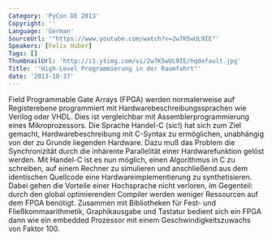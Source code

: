 ```yaml
---
Category: 'PyCon DE 2013'
Copyright: ''
Language: 'German'
SourceUrl: '"https://www.youtube.com/watch?v=2w7K5wUL9IE"'
Speakers: [Felix Huber]
Tags: []
ThumbnailUrl: 'http://i1.ytimg.com/vi/2w7K5wUL9IE/hqdefault.jpg'
Title: '"High-Level Programmierung in der Raumfahrt"'
date: '2013-10-17'
---
```

Field Programmable Gate Arrays (FPGA) werden normalerweise auf Registerebene programmiert mit Hardwarebeschreibungssprachen wie Verilog oder VHDL. Dies ist vergleichbar mit Assemblerprogrammierung eines Mikroprozessors. Die Sprache Handel-C (sic!) hat sich zum Ziel gemacht, Hardwarebeschreibung mit C-Syntax zu ermöglichen, unabhängig von der zu Grunde liegenden Hardware. Dazu muß das Problem die Synchronizität durch die inhärente Parallelität einer Hardwarefunktion gelöst werden. Mit Handel-C ist es nun möglich, einen Algorithmus in C zu schreiben, auf einem Rechner zu simulieren und anschließend aus dem identischen Quellcode eine Hardwareimplementierung zu synthetisieren. Dabei gehen die Vorteile einer Hochsprache nicht verloren, im Gegenteil: durch den global optimierenden Compiler werden weniger Ressourcen auf dem FPGA benötigt. Zusammen mit Bibliotheken für Fest- und Fließkommaarithmetik, Graphikausgabe und Tastatur bedient sich ein FPGA dann wie ein embedded Prozessor mit einem Geschwindigkeitszuwachs von Faktor 100.